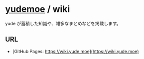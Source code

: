 # [yudemoe](https://github.com/yudemoe) / wiki

yude が蓄積した知識や、雑多なまとめなどを掲載します。

## URL
* [GitHub Pages: https://wiki.yude.moe](https://wiki.yude.moe)
